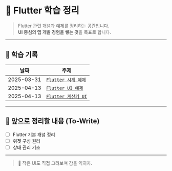 # 🌱 Flutter 학습 정리

> Flutter 관련 개념과 예제를 정리하는 공간입니다.  
> **UI 중심의 앱 개발 경험을 쌓는 것**을 목표로 합니다.

---

## 📘 학습 기록

| 날짜         | 주제                                  |
|--------------|----------------------------------------|
| 2025-03-31   | [`Flutter 시계 예제`](./2025-03-31_Flutter-시계-만들기.md) |
| 2025-04-13   | [`Flutter UI 예제`](./2025-04-13_Flutter-UI.md)|
| 2025-04-13   | [`Flutter 계산기 UI`](./2025-04-13_Flutter-계산기-UI.md)|
---

## 📌 앞으로 정리할 내용 (To-Write)

- [ ] Flutter 기본 개념 정리
- [ ] 위젯 구성 원리
- [ ] 상태 관리 기초

---

> 📱 작은 UI도 직접 그려보며 감을 익히자.